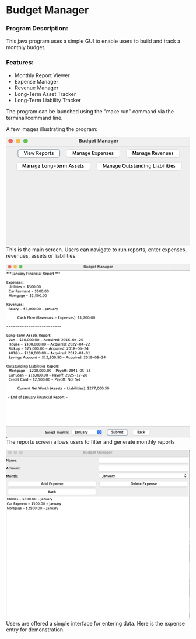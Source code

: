 # Budget Manager 

### Program Description:
This java program uses a simple GUI to enable users to build and track a monthly budget.

### Features:
- Monthly Report Viewer
- Expense Manager
- Revenue Manager
- Long-Term Asset Tracker
- Long-Term Liability Tracker

The program can be launched using the "make run" command via the terminal/command line.  

A few images illustrating the program:

![Main Screen](/mainscreen.png)
This is the main screen.  Users can navigate to run reports, enter expenses, revenues, assets or liabilities.  

![Reports Screen](/reports.png)
The reports screen allows users to filter and generate monthly reports

![Main Screen](/expenseentry.png)
Users are offered a simple interface for entering data.  Here is the expense entry for demonstration.
